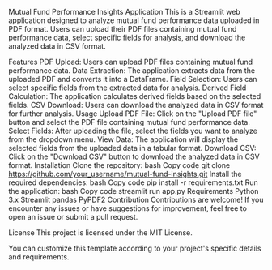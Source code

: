Mutual Fund Performance Insights Application
This is a Streamlit web application designed to analyze mutual fund performance data uploaded in PDF format. Users can upload their PDF files containing mutual fund performance data, select specific fields for analysis, and download the analyzed data in CSV format.

Features
PDF Upload: Users can upload PDF files containing mutual fund performance data.
Data Extraction: The application extracts data from the uploaded PDF and converts it into a DataFrame.
Field Selection: Users can select specific fields from the extracted data for analysis.
Derived Field Calculation: The application calculates derived fields based on the selected fields.
CSV Download: Users can download the analyzed data in CSV format for further analysis.
Usage
Upload PDF File: Click on the "Upload PDF file" button and select the PDF file containing mutual fund performance data.
Select Fields: After uploading the file, select the fields you want to analyze from the dropdown menu.
View Data: The application will display the selected fields from the uploaded data in a tabular format.
Download CSV: Click on the "Download CSV" button to download the analyzed data in CSV format.
Installation
Clone the repository:
bash
Copy code
git clone https://github.com/your_username/mutual-fund-insights.git
Install the required dependencies:
bash
Copy code
pip install -r requirements.txt
Run the application:
bash
Copy code
streamlit run app.py
Requirements
Python 3.x
Streamlit
pandas
PyPDF2
Contribution
Contributions are welcome! If you encounter any issues or have suggestions for improvement, feel free to open an issue or submit a pull request.

License
This project is licensed under the MIT License.

You can customize this template according to your project's specific details and requirements.
